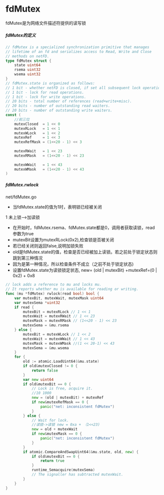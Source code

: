 # fdMutex

fdMutex是为网络文件描述符提供的读写锁

##### fdMutex的定义

~~~go
// fdMutex is a specialized synchronization primitive that manages
// lifetime of an fd and serializes access to Read, Write and Close
// methods on netFD.
type fdMutex struct {
	state uint64
	rsema uint32
	wsema uint32
}
// fdMutex.state is organized as follows:
// 1 bit - whether netFD is closed, if set all subsequent lock operations will fail.
// 1 bit - lock for read operations.
// 1 bit - lock for write operations.
// 20 bits - total number of references (read+write+misc).
// 20 bits - number of outstanding read waiters.
// 20 bits - number of outstanding write waiters.
const (
    //前三位
	mutexClosed  = 1 << 0
	mutexRLock   = 1 << 1
	mutexWLock   = 1 << 2
	mutexRef     = 1 << 3
	mutexRefMask = (1<<20 - 1) << 3
    
	mutexRWait   = 1 << 23
	mutexRMask   = (1<<20 - 1) << 23
    
	mutexWWait   = 1 << 43
	mutexWMask   = (1<<20 - 1) << 43
)

~~~



#####  fdMutex.rwlock

net/fdMutex.go

* 当fdMutex.state的值为1时，表明锁已经被关闭

1 未上锁-->加读锁

* 在开始时，fdMutex.rsema、fdMutex.state都是0，调用者获取读锁，read参数为true
* mutexBit设置为mutexRLock(0x2),检查锁是否被关闭
* 若已经关闭则返回false,说明加锁失败
* old是fdMutex.state的值，检查是否已经被加上读锁。若之前处于锁定状态则跳到第三种情况
* 因为是第一种情况，所以检查条件不成立（之前不处于锁定状态)
* 设置fdMutex.state为读锁锁定状态, new= (old | mutexBit)  +mutexRef=(0 | 0x2) + 0x8



~~~go
// lock adds a reference to mu and locks mu.
// It reports whether mu is available for reading or writing.
func (mu *fdMutex) rwlock(read bool) bool {
	var mutexBit, mutexWait, mutexMask uint64
	var mutexSema *uint32
	if read {
		mutexBit = mutexRLock // 1 << 1
		mutexWait = mutexRWait // 1 << 23
		mutexMask = mutexRMask // (1<<20 - 1) << 23
		mutexSema = &mu.rsema
	} else {
		mutexBit = mutexWLock // 1 << 2
		mutexWait = mutexWWait // 1 << 43
        mutexMask = mutexWMask //(1 << 20-1) << 43
		mutexSema = &mu.wsema
	}
	for {
		old := atomic.LoadUint64(&mu.state)
		if old&mutexClosed != 0 {
			return false
		}
		var new uint64
		if old&mutexBit == 0 {
			// Lock is free, acquire it.
            //10 1000
			new = (old | mutexBit) + mutexRef
			if new&mutexRefMask == 0 {
				panic("net: inconsistent fdMutex")
			}
		} else {
			// Wait for lock.
            //读锁->读锁 new = 0xa + （1<<23)
			new = old + mutexWait
			if new&mutexMask == 0 {
				panic("net: inconsistent fdMutex")
			}
		}
		if atomic.CompareAndSwapUint64(&mu.state, old, new) {
			if old&mutexBit == 0 {
				return true
			}
			runtime_Semacquire(mutexSema)
			// The signaller has subtracted mutexWait.
		}
	}
}
~~~


